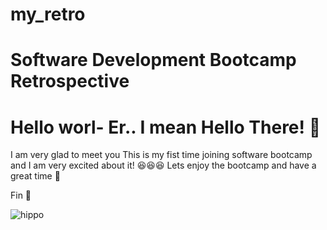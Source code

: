 # my_retro

# Software Development Bootcamp Retrospective
# Hello worl- Er.. I mean Hello There! 🐳

I am very glad to meet you
This is my fist time joining software bootcamp and I am very excited about it! 😆😆😆
Lets enjoy the bootcamp and have a great time 🌱

Fin 🐋

![hippo](https://media1.tenor.com/m/QWZAInP_zn4AAAAC/the-breakfast-club-brian-johnson.gif)
